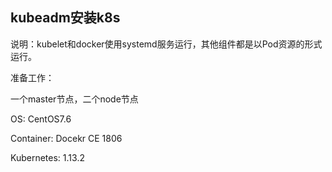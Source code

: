 ## kubeadm安装k8s

说明：kubelet和docker使用systemd服务运行，其他组件都是以Pod资源的形式运行。

准备工作：

一个master节点，二个node节点

OS: CentOS7.6

Container: Docekr CE 1806

Kubernetes: 1.13.2





